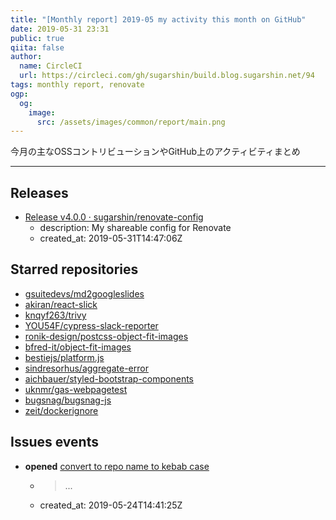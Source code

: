 ```yaml
---
title: "[Monthly report] 2019-05 my activity this month on GitHub"
date: 2019-05-31 23:31
public: true
qiita: false
author:
  name: CircleCI
  url: https://circleci.com/gh/sugarshin/build.blog.sugarshin.net/94
tags: monthly report, renovate
ogp:
  og:
    image:
      src: /assets/images/common/report/main.png
---
```


今月の主なOSSコントリビューションやGitHub上のアクティビティまとめ

***

## Releases

- [Release v4.0.0 · sugarshin/renovate-config](https://github.com/sugarshin/renovate-config/releases/tag/v4.0.0)
  - description: My shareable config for Renovate
  - created_at: 2019-05-31T14:47:06Z

## Starred repositories

- [gsuitedevs/md2googleslides](https://github.com/gsuitedevs/md2googleslides)
- [akiran/react-slick](https://github.com/akiran/react-slick)
- [knqyf263/trivy](https://github.com/knqyf263/trivy)
- [YOU54F/cypress-slack-reporter](https://github.com/YOU54F/cypress-slack-reporter)
- [ronik-design/postcss-object-fit-images](https://github.com/ronik-design/postcss-object-fit-images)
- [bfred-it/object-fit-images](https://github.com/bfred-it/object-fit-images)
- [bestiejs/platform.js](https://github.com/bestiejs/platform.js)
- [sindresorhus/aggregate-error](https://github.com/sindresorhus/aggregate-error)
- [aichbauer/styled-bootstrap-components](https://github.com/aichbauer/styled-bootstrap-components)
- [uknmr/gas-webpagetest](https://github.com/uknmr/gas-webpagetest)
- [bugsnag/bugsnag-js](https://github.com/bugsnag/bugsnag-js)
- [zeit/dockerignore](https://github.com/zeit/dockerignore)

## Issues events

- **opened** [convert to repo name to kebab case](https://github.com/sugarshin/gh2bb/issues/1)
  - > ...
  - created_at: 2019-05-24T14:41:25Z
